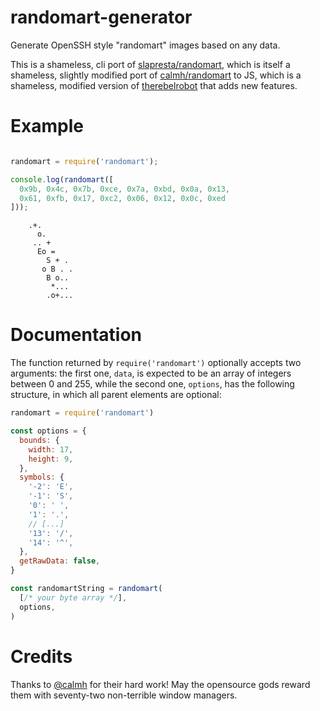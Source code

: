 randomart-generator
====

Generate OpenSSH style "randomart" images based on any data.

This is a shameless, cli port of
[slapresta/randomart](https://github.com/slapresta/randomart),
which is itself a shameless, slightly modified port of
[calmh/randomart](https://github.com/calmh/randomart) to JS,
which is a shameless, modified version of
[therebelrobot](https://github.com/therebelrobot/randomart) that adds new
features. <!-- This chain is getting ridiculous XD -->

Example
====

```javascript

randomart = require('randomart');

console.log(randomart([
  0x9b, 0x4c, 0x7b, 0xce, 0x7a, 0xbd, 0x0a, 0x13,
  0x61, 0xfb, 0x17, 0xc2, 0x06, 0x12, 0x0c, 0xed
]));
```

```
    .+.
      o.
     .. +
      Eo =
        S + .
       o B . .
        B o..
         *...
        .o+...
```

Documentation
====

The function returned by `require('randomart')` optionally accepts two
arguments: the first one, `data`, is expected to be an array of integers
between 0 and 255, while the second one, `options`, has the following
structure, in which all parent elements are optional:

```javascript
randomart = require('randomart')

const options = {
  bounds: {
    width: 17,
    height: 9,
  },
  symbols: {
    '-2': 'E',
    '-1': 'S',
    '0': ' ',
    '1': '.',
    // [...]
    '13': '/',
    '14': '^',
  },
  getRawData: false,
}

const randomartString = randomart(
  [/* your byte array */],
  options,
)
```

Credits
====

Thanks to [@calmh](https://github.com/calmh/randomart) for their hard work! May
the opensource gods reward them with seventy-two non-terrible window managers.

